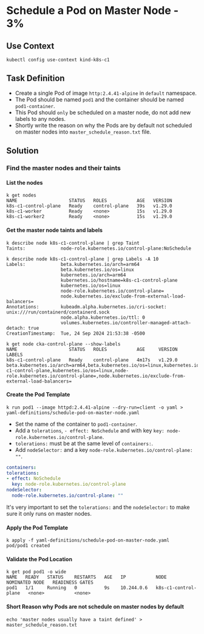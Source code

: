 # Schedule a Pod on Master Node - 3%

## Use Context

```shell
kubectl config use-context kind-k8s-c1
```

## Task Definition

- Create a single Pod of image `http:2.4.41-alpine` in `default` namespace.
- The Pod should be named `pod1` and the container should be named `pod1-container`.
- This Pod should `only` be scheduled on a master node, do not add new labels to any nodes.
- Shortly write the reason on why the Pods are by default not scheduled on master nodes into `master_schedule_reason.txt` file.

## Solution

### Find the master nodes and their taints

#### List the nodes

```shell
k get nodes
NAME                   STATUS   ROLES           AGE   VERSION
k8s-c1-control-plane   Ready    control-plane   39s   v1.29.0
k8s-c1-worker          Ready    <none>          15s   v1.29.0
k8s-c1-worker2         Ready    <none>          15s   v1.29.0
```

#### Get the master node taints and labels 

```shell
k describe node k8s-c1-control-plane | grep Taint
Taints:             node-role.kubernetes.io/control-plane:NoSchedule
```

```shell
k describe node k8s-c1-control-plane | grep Labels -A 10
Labels:             beta.kubernetes.io/arch=arm64
                    beta.kubernetes.io/os=linux
                    kubernetes.io/arch=arm64
                    kubernetes.io/hostname=k8s-c1-control-plane
                    kubernetes.io/os=linux
                    node-role.kubernetes.io/control-plane=
                    node.kubernetes.io/exclude-from-external-load-balancers=
Annotations:        kubeadm.alpha.kubernetes.io/cri-socket: unix:///run/containerd/containerd.sock
                    node.alpha.kubernetes.io/ttl: 0
                    volumes.kubernetes.io/controller-managed-attach-detach: true
CreationTimestamp:  Tue, 24 Sep 2024 21:53:38 -0500
```

```shell
k get node cka-control-plane --show-labels
NAME                   STATUS   ROLES           AGE     VERSION   LABELS
k8s-c1-control-plane   Ready    control-plane   4m17s   v1.29.0   beta.kubernetes.io/arch=arm64,beta.kubernetes.io/os=linux,kubernetes.io/arch=arm64,kubernetes.io/hostname=k8s-c1-control-plane,kubernetes.io/os=linux,node-role.kubernetes.io/control-plane=,node.kubernetes.io/exclude-from-external-load-balancers=
```

#### Create the Pod Template

```shell
k run pod1 --image httpd:2.4.41-alpine --dry-run=client -o yaml > yaml-definitions/schedule-pod-on-master-node.yaml
```

- Set the name of the container to `pod1-container`.
- Add a `tolerations`, `- effect: NoSchedule` and with key `key: node-role.kubernetes.io/control-plane`.
- `tolerations:` must be at the same level of `containers:`.
- Add `nodeSelector:` and a key `node-role.kubernetes.io/control-plane: ""`.

```yaml
containers:
tolerations:
- effect: NoSchedule
  key: node-role.kubernetes.io/control-plane
nodeSelector:
  node-role.kubernetes.io/control-plane: ""
```

It's very important to set the `tolerations:` and the `nodeSelector:` to make sure it only runs on master nodes.

#### Apply the Pod Template

```shell
k apply -f yaml-definitions/schedule-pod-on-master-node.yaml
pod/pod1 created
```

#### Validate the Pod Location

```shell
k get pod pod1 -o wide
NAME   READY   STATUS    RESTARTS   AGE   IP           NODE                NOMINATED NODE   READINESS GATES
pod1   1/1     Running   0          9s    10.244.0.6   k8s-c1-control-plane   <none>           <none>
```

#### Short Reason why Pods are not schedule on master nodes by default

```shell
echo 'master nodes usually have a taint defined' > master_schedule_reason.txt
```
